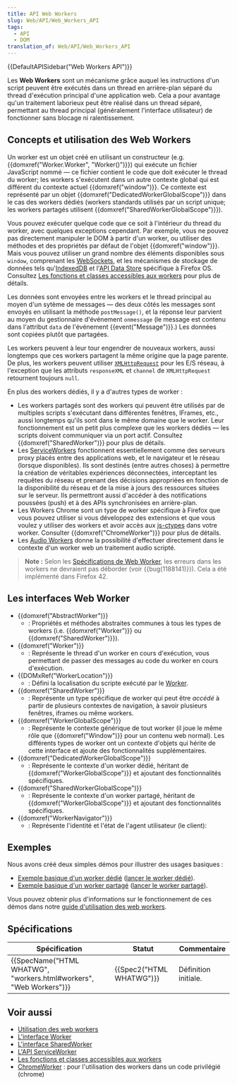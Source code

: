 ```yaml
---
title: API Web Workers
slug: Web/API/Web_Workers_API
tags:
  - API
  - DOM
translation_of: Web/API/Web_Workers_API
---
```

{{DefaultAPISidebar("Web Workers API")}}

Les **Web Workers** sont un mécanisme grâce auquel les instructions d'un script peuvent être exécutés dans un thread en arrière-plan séparé du thread d'exécution principal d'une application web. Cela a pour avantage qu'un traitement laborieux peut être réalisé dans un thread séparé, permettant au thread principal (généralement l'interface utilisateur) de fonctionner sans blocage ni ralentissement.

## Concepts et utilisation des Web Workers

Un worker est un objet créé en utilisant un constructeur (e.g. {{domxref("Worker.Worker", "Worker()")}}) qui exécute un fichier JavaScript nommé — ce fichier contient le code que doit exécuter le thread du worker; les workers s'exécutent dans un autre contexte global qui est différent du contexte actuel {{domxref("window")}}. Ce contexte est représenté par un objet {{domxref("DedicatedWorkerGlobalScope")}} dans le cas des workers dédiés (workers standards utilisés par un script unique; les workers partagés utilisent {{domxref("SharedWorkerGlobalScope")}}).

Vous pouvez exécuter quelque code que ce soit à l'intérieur du thread du worker, avec quelques exceptions cependant. Par exemple, vous ne pouvez pas directement manipuler le DOM à partir d'un worker, ou utiliser des méthodes et des propriétés par défaut de l'objet {{domxref("window")}}. Mais vous pouvez utiliser un grand nombre des éléments disponibles sous `window`, comprenant les [WebSockets](/fr/docs/WebSockets), et les mécanismes de stockage de données tels qu'[IndexedDB](/fr/docs/IndexedDB) et l'[API Data Store](/fr/docs/Web/API/Data_Store_API) spécifique à Firefox OS. Consultez [Les fonctions et classes accessibles aux workers](/fr/docs/Web/API/Worker/Functions_and_classes_available_to_workers) pour plus de détails.

Les données sont envoyées entre les workers et le thread principal au moyen d'un sytème de messages — des deux côtés les messages sont envoyés en utilisant la méthode `postMessage()`, et la réponse leur parvient au moyen du gestionnaire d'événement `onmessage` (le message est contenu dans l'attribut `data` de l'événement {{event("Message")}}.) Les données sont copiées plutôt que partagées.

Les workers peuvent à leur tour engendrer de nouveaux workers, aussi longtemps que ces workers partagent la même origine que la page parente.  De plus, les workers peuvent utiliser [`XMLHttpRequest`](/fr/docs/Web/API/XMLHttpRequest) pour les E/S réseau, à l'exception que les attributs `responseXML` et `channel` de `XMLHttpRequest` retournent toujours `null`.

En plus des workers dédiés, il y a d'autres types de worker :

- Les workers partagés sont des workers qui peuvent être utilisés par de multiples scripts s'exécutant dans différentes fenêtres, IFrames, etc., aussi longtemps qu'ils sont dans le même domaine que le worker. Leur fonctionnement est un petit plus complexe que les workers dédiés — les scripts doivent communiquer via un port actif. Consultez {{domxref("SharedWorker")}} pour plus de détails.
- Les [ServiceWorkers](/fr/docs/Web/API/ServiceWorker_API) fonctionnent essentiellement comme des serveurs proxy placés entre des applications web, et le navigateur et le réseau (lorsque disponibles). Ils sont destinés (entre autres choses) à permettre la création de véritables expériences déconnectées, interceptant les requêtes du réseau et prenant des décisions appropriées en fonction de la disponibilité du réseau et de la mise à jours des ressources situées sur le serveur. Ils permettront aussi d'accéder à des notifications poussées (push) et à des APIs synchronisées en arrière-plan.
- Les Workers Chrome sont un type de worker spécifique à Firefox que vous pouvez utiliser si vous développez des extensions et que vous voulez y utiliser des workers et avoir accès aux [js-ctypes](/fr/docs/Mozilla/js-ctypes) dans votre worker. Consulter {{domxref("ChromeWorker")}} pour plus de détails.
- Les [Audio Workers](/fr/docs/Web/API/Web_Audio_API#Audio_Workers) donne la possibilité d'effectuer directement dans le contexte d'un worker web un traitement audio scripté.

> **Note :** Selon les [Spécifications de Web Worker](https://html.spec.whatwg.org/multipage/workers.html#runtime-script-errors-2), les erreurs dans les workers ne devraient pas déborder (voir {{bug(1188141)}}). Cela a été implémenté dans Firefox 42.

## Les interfaces Web Worker

- {{domxref("AbstractWorker")}}
  - : Propriétés et méthodes abstraites communes à tous les types de workers (i.e. {{domxref("Worker")}} ou {{domxref("SharedWorker")}}).
- {{domxref("Worker")}}
  - : Représente le thread d'un worker en cours d'exécution, vous permettant de passer des messages au code du worker en cours d'exécution.
- {{DOMxRef("WorkerLocation")}}
  - : Défini la localisation du scripte exécuté par le [Worker](/fr/docs/Web/API/Worker).
- {{domxref("SharedWorker")}}
  - : Représente un type spécifique de worker qui peut être _accédé_ à partir de plusieurs contextes de navigation, à savoir plusieurs fenêtres, iframes ou même workers.
- {{domxref("WorkerGlobalScope")}}
  - : Représente le contexte générique de tout worker (il joue le même rôle que {{domxref("Window")}} pour un contenu web normal). Les différents types de worker ont un contexte d'objets qui hérite de cette interface et ajoute des fonctionnalités supplémentaires.
- {{domxref("DedicatedWorkerGlobalScope")}}
  - : Représente le contexte d'un worker dédié, héritant de {{domxref("WorkerGlobalScope")}} et ajoutant des fonctionnalités spécifiques.
- {{domxref("SharedWorkerGlobalScope")}}
  - : Représente le contexte d'un worker partagé, héritant de {{domxref("WorkerGlobalScope")}} et ajoutant des fonctionnalités spécifiques.
- {{domxref("WorkerNavigator")}}
  - : Représente l'identité et l'état de l'agent utilisateur (le client):

## Exemples

Nous avons créé deux simples démos pour illustrer des usages basiques :

- [Exemple basique d'un worker dédié](https://github.com/mdn/simple-web-worker) ([lancer le worker dédié](http://mdn.github.io/simple-web-worker/)).
- [Exemple basique d'un worker partagé](https://github.com/mdn/simple-shared-worker) ([lancer le worker partagé](http://mdn.github.io/simple-shared-worker/)).

Vous pouvez obtenir plus d'informations sur le fonctionnement de ces démos dans notre [guide d'utilisation des web workers](/fr/docs/Utilisation_des_web_workers).

## Spécifications

| Spécification                                                                            | Statut                           | Commentaire          |
| ---------------------------------------------------------------------------------------- | -------------------------------- | -------------------- |
| {{SpecName("HTML WHATWG", "workers.html#workers", "Web Workers")}} | {{Spec2("HTML WHATWG")}} | Définition initiale. |

## Voir aussi

- [Utilisation des web workers](/fr/docs/Utilisation_des_web_workers)
- [L'interface Worker](/fr/docs/Web/API/Worker)
- [L'interface SharedWorker](/fr/docs/Web/API/SharedWorker)
- [L'API ServiceWorker](/fr/docs/Web/API/ServiceWorker_API)
- [Les fonctions et classes accessibles aux workers](/fr/docs/Web/API/Worker/Functions_and_classes_available_to_workers)
- [ChromeWorker](/fr/docs/Web/API/ChromeWorker) : pour l'utilisation des workers dans un code privilégié (chrome)

